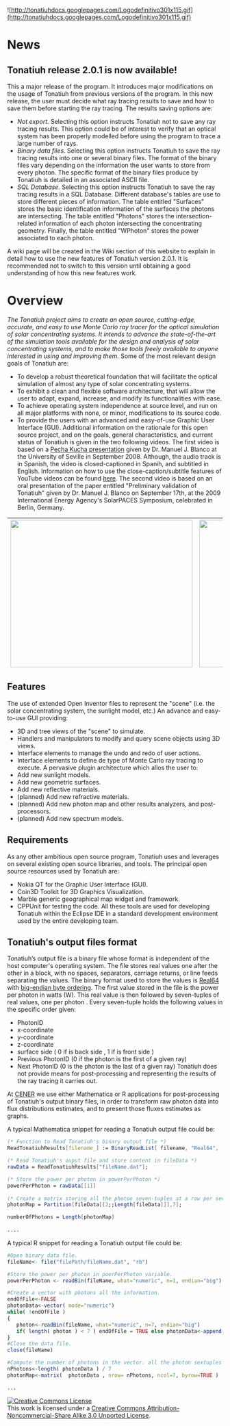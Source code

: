 ![http://tonatiuhdocs.googlepages.com/Logodefinitivo301x115.gif](http://tonatiuhdocs.googlepages.com/Logodefinitivo301x115.gif)
# News #

## Tonatiuh release 2.0.1 is now available! ##

This a major release of the program. It introduces major modifications on the usage of Tonatiuh from previous versions of the program. In this new release, the user must decide what ray tracing results to save and how to save them before starting the ray tracing. The results saving options are:

  * _Not export._ Selecting this option instructs Tonatiuh not to save any ray tracing results. This option could be of interest to verify that an optical system has been properly modelled before using the program to trace a large number of rays.
  * _Binary data files._ Selecting this option instructs Tonatiuh to save the ray tracing results into one or several binary files. The format of the binary files vary depending on the information the user wants to store from every photon. The specific format of the binary files produce by Tonatiuh is detailed in an associated ASCII file.
  * _SQL Database._ Selecting this option instructs Tonatiuh to save the ray tracing results in a SQL Database. Different database's tables are use to store different pieces of information. The table entitled "Surfaces" stores the basic identification information of the surfaces the photons are intersecting. The table entitled "Photons" stores the intersection-related information of each photon intersecting the concentrating geometry. Finally, the table entitled "WPhoton" stores the power associated to each photon.

A wiki page will be created in the Wiki section of this website to explain in detail how to use the new features of Tonatiuh version 2.0.1. It is recommended not to switch to this version until obtaining a good understanding of how this new features work.

# Overview #
_The Tonatiuh project aims to create an open source, cutting-edge, accurate, and easy to use Monte Carlo ray tracer for the optical simulation of solar concentrating systems. It intends to advance the state-of-the-art of the simulation tools available for the design and analysis of solar concentrating systems, and to make those tools freely available to anyone interested in using and improving them._
Some of the most relevant design goals of Tonatiuh are:
  * To develop a robust theoretical foundation that will facilitate the optical simulation of almost any type of solar concentrating systems.
  * To exhibit a clean and flexible software architecture, that will allow the user to adapt, expand, increase, and modify its functionalities with ease.
  * To achieve operating system independence at source level, and run on all major platforms with none, or minor, modifications to its source code.
  * To provide the users with an advanced and easy-of-use Graphic User Interface (GUI).
Additional information on the rationale for this open source project, and on the goals, general characteristics, and current status of Tonatiuh is given in the two following videos. The first video is based on a [Pecha Kucha presentation](http://en.wikipedia.org/wiki/Pecha_Kucha) given by Dr. Manuel J. Blanco at the University of Seville in September 2008. Although, the audio track is in Spanish, the video is closed-captioned in Spanih, and subtitled in English. Information on how to use the close-caption/subtitle features of YouTube videos can be found [here](http://help.youtube.com/support/youtube/bin/answer.py?answer=100078). The second video is based on an oral presentation of the paper entitled "Preliminary validation of Tonatiuh" given by Dr. Manuel J. Blanco on September 17th, at the 2009 International Energy Agency's SolarPACES Symposium, celebrated in Berlin, Germany.

| <a href='http://www.youtube.com/watch?feature=player_embedded&v=90FP79pGM_o' target='_blank'><img src='http://img.youtube.com/vi/90FP79pGM_o/0.jpg' width='425' height=344 /></a> |  <a href='http://www.youtube.com/watch?feature=player_embedded&v=DUCgpTnapew' target='_blank'><img src='http://img.youtube.com/vi/DUCgpTnapew/0.jpg' width='425' height=344 /></a>|
|:----------------------------------------------------------------------------------------------------------------------------------------------------------------------------------|:----------------------------------------------------------------------------------------------------------------------------------------------------------------------------------|

## Features ##
The use of extended Open Inventor files to represent the "scene" (i.e. the solar concentrating system, the sunlight model, etc.)
An advance and easy-to-use GUI providing:
  * 3D and tree views of the "scene" to simulate.
  * Handlers and manipulators to modify and query scene objects using 3D views.
  * Interface elements to manage the undo and redo of user actions.
  * Interface elements to define de type of Monte Carlo ray tracing to execute.
A pervasive plugin architecture which allos the user to:
  * Add new sunlight models.
  * Add new geometric surfaces.
  * Add new reflective materials.
  * (planned) Add new refractive materials.
  * (planned) Add new photon map and other results analyzers, and post-processors.
  * (planned) Add new spectrum models.
## Requirements ##
As any other ambitious open source program, Tonatiuh uses and leverages on several existing open source libraries, and tools. The principal open source resources used by Tonatiuh are:
  * Nokia QT for the Graphic User Interface (GUI).
  * Coin3D Toolkit for 3D Graphics Visualization.
  * Marble generic geographical map widget and framework.
  * CPPUnit for testing the code.
All these tools are used for developing Tonatiuh within the Eclipse IDE in a standard development environment used by the entire developing team.
## Tonatiuh's output files format ##
Tonatiuh’s output file is a binary file whose format is independent of the host computer's operating system. The file stores real values one after the other in a block, with no spaces, separators, carriage returns, or line feeds separating the values.
The binary format used to store the values is [Real64](http://en.wikipedia.org/wiki/Double_precision_floating-point_format#IEEE_754_double_precision_binary_floating-point_format:_binary64) with [big-endian byte ordering](http://en.wikipedia.org/wiki/Endianness#Big-endian). The first value stored in the file is the power per photon in watts (W). This real value is then followed by seven-tuples of real values, one per photon .
Every seven-tuple holds the following values in the specific order given:
  * PhotonID
  * x-coordinate
  * y-coordinate
  * z-coordinate
  * surface side ( 0 if is back side , 1 if is front side )
  * Previous PhotonID (0 if the photon is the first of a given ray)
  * Next PhotonID (0 is the photon is the last of a given ray)
Tonatiuh does not provide means for post-processing and representing the results of the ray tracing it carries out.

At [CENER](http://www.cener.com/es/index.asp) we use either Mathematica or R applications for post-processing of Tonatiuh's output binary files, in order to transform raw photon data into flux distributions estimates, and to present those fluxes estimates as graphs.

A typical Mathematica snippet for reading a Tonatiuh output file could be:
``` mathematica
(* Function to Read Tonatiuh's binary output file *)
ReadTonatiuhResults[filename_] := BinaryReadList[ filename, "Real64",  ByteOrdering -> +1];

(* Read Tonatiuh's ouput file and store content in fileData *)
rawData = ReadTonatiuhResults["fileName.dat"];

(* Store the power per photon in powerPerPhoton *)
powerPerPhoton = rawData[[1]]
 
(* Create a matrix storing all the photon seven-tuples at a row per seven-tuple *) 
photonMap = Partition[fileData[[2;;Length[fileData]]],7];

numberOfPhotons = Length[photonMap]
 
....
```
A typical R snippet for reading a Tonatiuh output file could be:
``` r
#Open binary data file.
fileName<- file("filePath/fileName.dat", "rb")

#Store the power per photon in poerPerPhoton variable.
powerPerPhoton <- readBin(fileName, what="numeric", n=1, endian="big")

#Create a vector with photons all the information.
endOfFile<-FALSE
photonData<-vector( mode="numeric")
while( !endOfFile )
{
   photon<-readBin(fileName, what="numeric", n=7, endian="big")
   if( length( photon ) < 7 ) endOfFile = TRUE else photonData<-append( photonData, photon )
}
#Close the data file.
close(fileName)

#Compute the number of photons in the vector. all the photon sextuples at a row per #sextuple 
nPhotons<-length( photonData ) / 7
photonMap<-matrix(  photonData , nrow= nPhotons, ncol=7, byrow=TRUE )

...
```
<a href='http://creativecommons.org/licenses/by-nc-sa/3.0/'><img src='http://i.creativecommons.org/l/by-nc-sa/3.0/88x31.png' alt='Creative Commons License' /></a><br />This work is licensed under a <a href='http://creativecommons.org/licenses/by-nc-sa/3.0/'>Creative Commons Attribution-Noncommercial-Share Alike 3.0 Unported License</a>.
